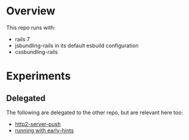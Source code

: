# Overview

This repo runs with:

* rails 7 
* jsbundling-rails in its default esbuild configuration
* cssbundling-rails

# Experiments


## Delegated

The following are delegated to the other repo, but are relevant here too:

* [http2-server-push](https://github.com/tgaff/the_one_with_import_maps#http2-server-push)
* [running with early-hints](https://github.com/tgaff/the_one_with_import_maps#http2-server-push)